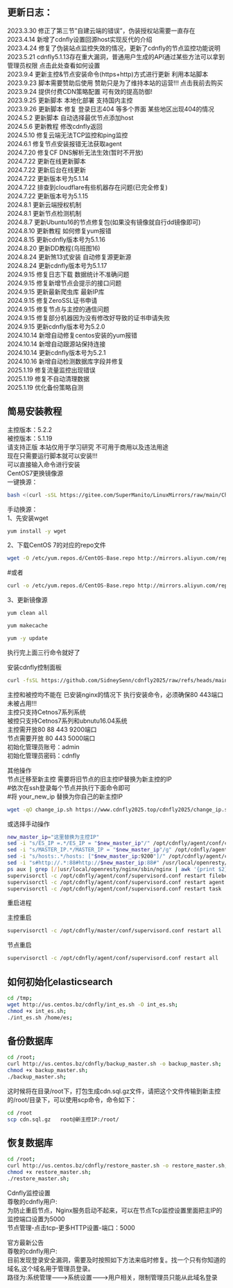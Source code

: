 ## 更新日志：
2023.3.30 修正了第三节”自建云端的错误”，伪装授权站需要一直存在<br />
2023.4.14 新增了cdnfly设置回源host实现反代的介绍<br />
2023.4.24 修复了伪装站点监控失效的情况，更新了cdnfly的节点监控功能说明<br />
2023.5.21 cdnfly5.1.13存在重大漏洞，普通用户生成的API通过某些方法可以拿到管理员权限 点击此处查看如何设置<br />
2023.9.4 更新主控&节点安装命令(https+http)方式进行更新 利用本站脚本<br />
2023.9.23 脚本需要赞助后使用 赞助只是为了维持本站的运营!!!  点击我前去购买<br />
2023.9.24 提供付费CDN策略配置 可有效的提高防御!<br />
2023.9.25 更新脚本 本地化部署 支持国内主控<br />
2023.9.26 更新脚本 修复 登录日志404 等多个界面 某些地区出现404的情况<br />
2024.5.2 更新脚本 自动选择最优节点添加host<br />
2024.5.6 更新教程 修改cdnfly返回<br />
2024.5.10 修复云端无法TCP监控和ping监控<br />
2024.6.1 修复节点安装报错无法获取agent<br />
2024.7.20 修复CF DNS解析无法生效(暂时不开放)<br />
2024.7.22 更新在线更新脚本<br />
2024.7.22 更新后台在线更新<br />
2024.7.22 更新版本号为5.1.14<br />
2024.7.22 排查到cloudflare有些机器存在问题(已完全修复)<br />
2024.7.22 更新版本号为5.1.15<br />
2024.8.1 更新云端授权机制<br />
2024.8.1 更新节点检测机制<br />
2024.8.7 更新Ubuntu16的节点修复包(如果没有镜像就自行dd镜像即可)<br />
2024.8.10 更新教程 如何修复yum报错<br />
2024.8.15 更新cdnfly版本号为5.1.16<br />
2024.8.20 更新DD教程(乌班图16)<br />
2024.8.24 更新煞13式安装 自动修复源更新源<br />
2024.8.24 更新cdnfly版本号为5.1.17<br />
2024.9.15 修复日志下载 数据统计不准确问题<br />
2024.9.15 修复新增节点会提示的接口问题<br />
2024.9.15 更新最新爬虫库 最新IP库<br />
2024.9.15 修复ZeroSSL证书申请<br />
2024.9.15 修复节点与主控的通信问题<br />
2024.9.15 修复部分机器因为没有修改好导致的证书申请失败<br />
2024.9.15 更新cdnfly版本号为5.2.0<br />
2024.10.14 新增自动修复centos安装的yum报错<br />
2024.10.14 新增自动跟源站保持连接<br />
2024.10.14 更新cdnfly版本号为5.2.1<br />
2024.10.16 新增自动检测数据库字段并修复<br />
2025.1.19 修复流量监控出现错误<br />
2025.1.19 修复不自动清理数据<br />
2025.1.19 优化备份策略自测<br />
## 简易安装教程
主控版本：5.2.2<br />
被控版本：5.1.19<br />
请支持正版 本站仅用于学习研究 不可用于商用以及违法用途<br />
现在只需要运行脚本就可以安装!!!<br />
可以直接输入命令进行安装<br />
CentOS7更换镜像源<br />
一键换源：

```bash
bash <(curl -sSL https://gitee.com/SuperManito/LinuxMirrors/raw/main/ChangeMirrors.sh)
```

<p>手动换源：<br />
1、先安装wget<br />

```bash
yum install -y wget
```

<p>2、下载CentOS 7的对应的repo文件<br />

```bash
wget -O /etc/yum.repos.d/CentOS-Base.repo http://mirrors.aliyun.com/repo/Centos-7.repo
```

#或者<br />

```bash
curl -o /etc/yum.repos.d/CentOS-Base.repo http://mirrors.aliyun.com/repo/Centos-7.repo
```

<p>3、更新镜像源<br />

```bash
yum clean all
```

```bash
yum makecache
```

```bash
yum -y update
```

<p>执行完上面三行命令就好了</p>

<p>安装cdnfly控制面板<br />

```bash
curl -fsSL https://github.com/SidneySenn/cdnfly2025/raw/refs/heads/main/master.sh -o master.sh && chmod +x master.sh && ./master.sh --es-dir /home/es
```

<p>主控和被控均不能在 已安装nginx的情况下 执行安装命令，必须确保80 443端口未被占用!!!<br />
主控只支持Cetnos7系列系统<br />
被控只支持Cetnos7系列和ubnutu16.04系统<br />
主控需开放80 88 443 9200端口<br />
节点需要开放 80 443 5000端口<br />
初始化管理员账号：admin<br />
初始化管理员密码：cdnfly</p>

<p>其他操作<br />
节点迁移至新主控 需要将旧节点的旧主控IP替换为新主控的IP<br />
#依次在ssh登录每个节点并执行下面命令即可<br />
#将 your_new_ip 替换为你自己的新主控IP</p>

```bash
wget -qO change_ip.sh https://www.cdnfly2025.top/cdnfly2025/change_ip.sh && chmod +x change_ip.sh && bash change_ip.sh your_new_ip
```

<p>或选择手动操作<br />

```bash
new_master_ip="这里替换为主控IP"
sed -i "s/ES_IP =.*/ES_IP = "$new_master_ip"/" /opt/cdnfly/agent/conf/config.py
sed -i "s/MASTER_IP.*/MASTER_IP = "$new_master_ip"/g" /opt/cdnfly/agent/conf/config.py
sed -i "s/hosts:.*/hosts: ["$new_master_ip:9200"]/" /opt/cdnfly/agent/conf/filebeat.yml
sed -i "s#http://.*:88#http://$new_master_ip:88#" /usr/local/openresty/nginx/conf/listen_80.conf /usr/local/openresty/nginx/conf/listen_other.conf
ps aux | grep [/]usr/local/openresty/nginx/sbin/nginx | awk '{print $2}' | xargs kill -HUP || true
supervisorctl -c /opt/cdnfly/agent/conf/supervisord.conf restart filebeat
supervisorctl -c /opt/cdnfly/agent/conf/supervisord.conf restart agent
supervisorctl -c /opt/cdnfly/agent/conf/supervisord.conf restart task
```

<p>重启进程<br />
<p>主控重启<br />

```bash
supervisorctl -c /opt/cdnfly/master/conf/supervisord.conf restart all
```

<p>节点重启<br />

```bash
supervisorctl -c /opt/cdnfly/agent/conf/supervisord.conf restart all
```
## 如何初始化elasticsearch

```bash
cd /tmp;
wget http://us.centos.bz/cdnfly/int_es.sh -O int_es.sh;
chmod +x int_es.sh;
./int_es.sh /home/es;
```
## 备份数据库

```bash
cd /root;
curl http://us.centos.bz/cdnfly/backup_master.sh -o backup_master.sh;
chmod +x backup_master.sh;
./backup_master.sh;
```
这时候将在目录/root下，打包生成cdn.sql.gz文件，请把这个文件传输到新主控的/root/目录下，可以使用scp命令，命令如下：

```bash
cd /root
scp cdn.sql.gz   root@新主控IP:/root/
```

## 恢复数据库

```bash
cd /root;
curl http://us.centos.bz/cdnfly/restore_master.sh -o restore_master.sh;
chmod +x restore_master.sh;
./restore_master.sh;
```

<p>Cdnfly监控设置<br />
尊敬的cdnfly用户:<br />
为防止重启节点，Nginx服务启动不起来，可以在节点Tcp监控设置里面把主IP的监控端口设置为5000<br />
节点管理-点击tcp-更多HTTP设置-端口：5000

<p>官方最新公告<br />
尊敬的cdnfly用户:<br />
目前发现登录安全漏洞，需要及时按照如下方法来临时修复。找一个只有你知道的域名,这个域名用于管理员登录。<br />
路径为:系统管理--->系统设置--->用户相关，限制管理员只能从此域名登录</p>

